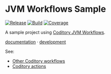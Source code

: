 # JVM Workflows Sample

[![Release](https://img.shields.io/github/v/release/coditory/actions-release-sample?logo=rocket&logoColor=white)](https://github.com/coditory/actions-release-sample/releases)
[![Build](https://github.com/coditory/actions-release-sample/actions/workflows/build.yml/badge.svg)](https://github.com/coditory/actions-release-sample/actions/workflows/build.yml)
[![Coverage](https://codecov.io/gh/coditory/actions-release-sample/branch/main/graph/badge.svg?token=TCVSZBEovQ)](https://codecov.io/gh/coditory/actions-release-sample)

A sample project using [Coditory JVM Workflows](https://github.com/coditory/jvm-workflows).

[documentation](https://coditory.github.io/actions-release-sample/) · [development](/DEVELOPMENT.md)

See:
- [Other Coditory workflows](https://github.com/topics/coditory-workflows)
- [Coditory actions](https://github.com/topics/coditory-actions)

